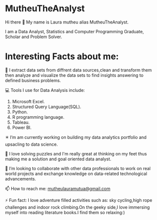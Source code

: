 # MutheuTheAnalyst
Hi there 👋 My name is Laura mutheu alias MutheuTheAnalyst.

I am a Data Analyst, Statistics and Computer Programming Graduate, Scholar and Problem Solver.

# **Interesting Facts about me:**

🔭 I extract data sets from diffrent data sources,clean and transform them then analyze and visualize the  data sets to find insights answering to defined business problems.

💻 Tools I use for Data Analysis include:

1. Microsoft Excel.
2. Structured Query Language(SQL).
3. Python.
4. R programming language.
5. Tableau.
6. Power BI.

✴️ I’m am currently working on building my data analytics portfolio and upsacling to data science.

🌱 I love solving puzzles and I'm really great at thinking on my feet thus making me a solution and goal oriented data analyst.

👯 I’m looking to collaborate with other data professionals to work on real world projects and exchange knowledge on data-related technological advancements.

📫 How to reach me: mutheulauramutua@gmail.com

⚡ Fun fact: I love adventure filled activities such as: sky cycling,high rope challenges and indoor rock climbing.On the geeky side,I love immersing myself into  reading literature books.I find them so relaxing:)


